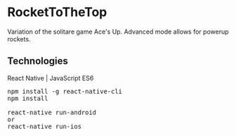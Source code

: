 # RocketToTheTop

Variation of the solitare game Ace's Up. Advanced mode allows for powerup rockets. 

## Technologies

React Native | JavaScript ES6 

<pre>
npm install -g react-native-cli
npm install

react-native run-android 
or
react-native run-ios
</pre>